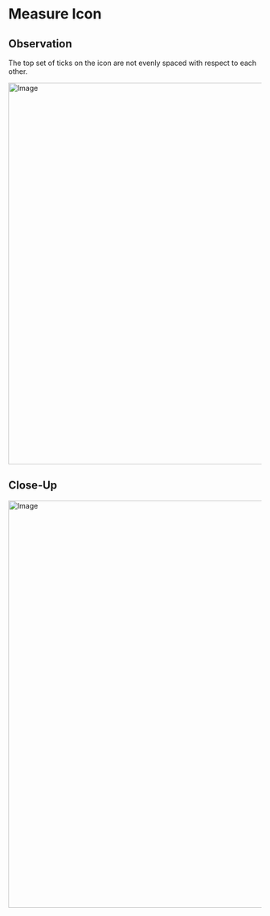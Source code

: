 # Measure Icon

## Observation

The top set of ticks on the icon are not evenly spaced with respect to each other.

<img width="760" height="760" alt="Image" src="https://github.com/user-attachments/assets/983323c9-cb78-4ff0-b730-8522d003f337" />

## Close-Up

<img width="1441" height="811" alt="Image" src="https://github.com/user-attachments/assets/d25217d2-7494-4c0f-b02e-d903d4fba6ba" />